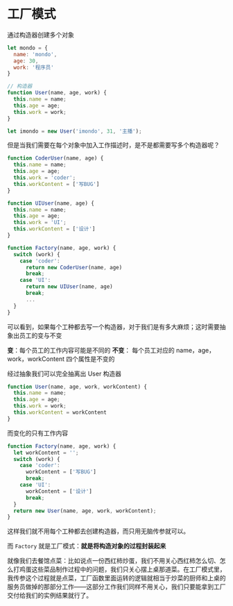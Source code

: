 # 工厂模式

通过构造器创建多个对象

```javascript
let mondo = {
  name: 'mondo',
  age: 30,
  work: '程序员'
}

// 构造器
function User(name, age, work) {
  this.name = name;
  this.age = age;
  this.work = work;
}

let imondo = new User('imondo', 31, '主播');

```

但是当我们需要在每个对象中加入工作描述时，是不是都需要写多个构造器呢？

```javascript
function CoderUser(name, age) {
  this.name = name;
  this.age = age;
  this.work = 'coder';
  this.workContent = ['写BUG']
}

function UIUser(name, age) {
  this.name = name;
  this.age = age;
  this.work = 'UI';
  this.workContent = ['设计']
}

function Factory(name, age, work) {
  switch (work) {
    case 'coder':
      return new CoderUser(name, age)
      break;
    case 'UI':
      return new UIUser(name, age)
      break;
      ...
  }
}
```

可以看到，如果每个工种都去写一个构造器，对于我们是有多大麻烦；这时需要抽象出员工的变与不变

**变**：每个员工的工作内容可能是不同的
**不变**： 每个员工对应的 name，age，work，workContent 四个属性是不变的

经过抽象我们可以完全抽离出 User 构造器

```javascript
function User(name, age, work, workContent) {
  this.name = name;
  this.age = age;
  this.work = work;
  this.workContent = workContent
}
```

而变化的只有工作内容

```javascript
function Factory(name, age, work) {
  let workContent = '';
  switch (work) {
    case 'coder':
      workContent = ['写BUG']
      break;
    case 'UI':
      workContent = ['设计']
      break;
  }
  return new User(name, age, work, workContent);
}
```

这样我们就不用每个工种都去创建构造器，而只用无脑传参就可以。

而 `Factory` 就是工厂模式：**就是将构造对象的过程封装起来**

就像我们去餐馆点菜：比如说点一份西红柿炒蛋，我们不用关心西红柿怎么切、怎么打鸡蛋这些菜品制作过程中的问题，我们只关心摆上桌那道菜。在工厂模式里，我传参这个过程就是点菜，工厂函数里面运转的逻辑就相当于炒菜的厨师和上桌的服务员做掉的那部分工作——这部分工作我们同样不用关心，我们只要能拿到工厂交付给我们的实例结果就行了。
